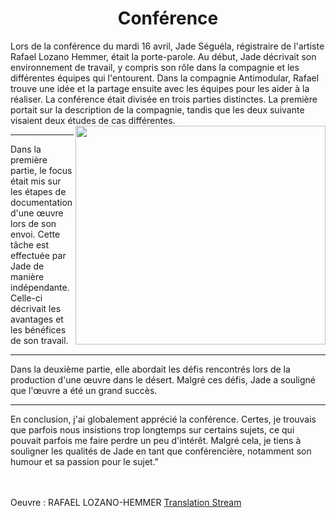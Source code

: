 <center>

# Conférence

</center>

<p align:left>
Lors de la conférence du mardi 16 avril, Jade Séguéla, régistraire de l'artiste Rafael Lozano Hemmer, était la porte-parole. Au début, Jade décrivait son environnement de travail, y compris son rôle dans la compagnie et les différentes équipes qui l'entourent. Dans la compagnie Antimodular, Rafael trouve une idée et la partage ensuite avec les équipes pour les aider à la réaliser. La conférence était divisée en trois parties distinctes. La première portait sur la description de la compagnie, tandis que les deux suivante visaient deux études de cas différentes.
<img align="right" width="400" height="350" src="media/oeuvre_rafael.jpg">


</p>

<p align:"left">
   <hr>
Dans la première partie, le focus était mis sur les étapes de documentation d'une œuvre lors de son envoi. Cette tâche est effectuée par Jade de manière indépendante. Celle-ci décrivait les avantages et les bénéfices de son travail.
</p>
<p align:"left">
    

  <hr>
Dans la deuxième partie, elle abordait les défis rencontrés lors de la production d'une œuvre dans le désert. Malgré ces défis, Jade a souligné que l'œuvre a été un grand succès.
</p><p align:"left">
  <hr>
En conclusion, j'ai globalement apprécié la conférence. Certes, je trouvais que parfois nous insistions trop longtemps sur certains sujets, ce qui pouvait parfois me faire perdre un peu d'intérêt. Malgré cela, je tiens à souligner les qualités de Jade en tant que conférencière, notamment son humour et sa passion pour le sujet."
</p>

   <br><br>
 Oeuvre : RAFAEL LOZANO-HEMMER [Translation Stream](https://www.lozano-hemmer.com/translation_stream.php)

